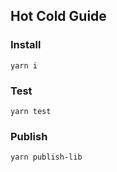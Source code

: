 ## Hot Cold Guide

### Install

```
yarn i
```

### Test

```
yarn test
```

### Publish

```
yarn publish-lib
```
